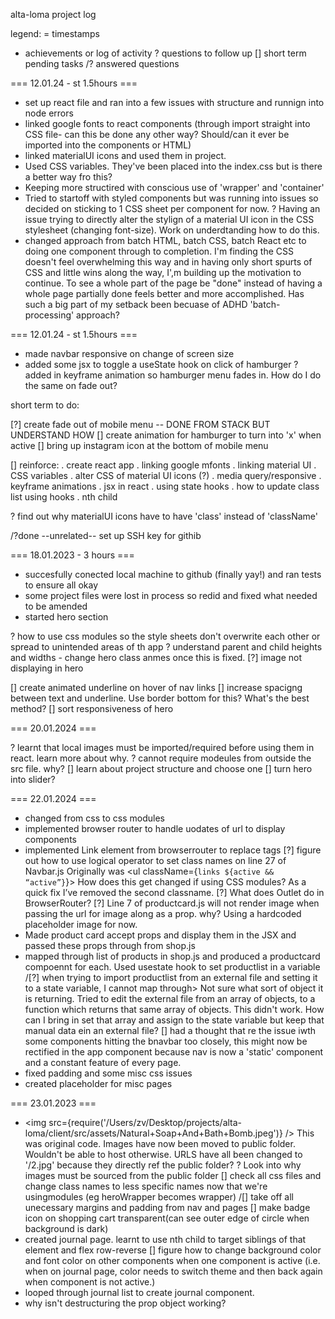 alta-loma project log

legend:
= timestamps

- achievements or log of activity
  ? questions to follow up
  [] short term pending tasks
  /? answered questions

=== 12.01.24 - st 1.5hours ===

- set up react file and ran into a few issues with structure and runnign into node errors
- linked google fonts to react components (through import straight into CSS file- can this be done any other way? Should/can it ever be imported into the components or HTML)
- linked materialUI icons and used them in project.
- Used CSS variables. They've been placed into the index.css but is there a better way fro this?
- Keeping more structired with conscious use of 'wrapper' and 'container'
- Tried to startoff with styled components but was running into issues so decided on sticking to 1 CSS sheet per component for now.
  ? Having an issue trying to directly alter the stylign of a material UI icon in the CSS stylesheet (changing font-size). Work on underdtanding how to do this.
- changed approach from batch HTML, batch CSS, batch React etc to doing one component through to completion. I'm finding the CSS doesn't feel overwhelming this way and in having only short spurts of CSS and little wins along the way, I',m building up the motivation to continue. To see a whole part of the page be "done" instead of having a whole page partially done feels better and more accomplished. Has such a big part of my setback been becuase of ADHD 'batch-processing' approach?

=== 12.01.24 - st 1.5hours ===

- made navbar responsive on change of screen size
- added some jsx to toggle a useState hook on click of hamburger
  ? added in keyframe animation so hamburger menu fades in. How do I do the same on fade out?

short term to do:

[?] create fade out of mobile menu -- DONE FROM STACK BUT UNDERSTAND HOW
[] create animation for hamburger to turn into 'x' when active
[] bring up instagram icon at the bottom of mobile menu

[] reinforce:
. create react app
. linking google mfonts
. linking material UI
. CSS variables
. alter CSS of material UI icons (?)
. media query/responsive
. keyframe animations
. jsx in react
. using state hooks
. how to update class list using hooks
. nth child

? find out why materialUI icons have to have 'class' instead of 'className'

/?done --unrelated-- set up SSH key for githib

=== 18.01.2023 - 3 hours ===

- succesfully conected local machine to github (finally yay!) and ran tests to ensure all okay
- some project files were lost in process so redid and fixed what needed to be amended
- started hero section

? how to use css modules so the style sheets don't overwrite each other or spread to unintended areas of th app
? understand parent and child heights and widths - change hero class anmes once this is fixed.
[?] image not displaying in hero

[] create animated underline on hover of nav links
[] increase spacigng between text and underline. Use border bottom for this? What's the best method?
[] sort responsiveness of hero

=== 20.01.2024 ===

? learnt that local images must be imported/required before using them in react. learn more about why.
? cannot require modeules from outside the src file. why?
[] learn about project structure and choose one
[] turn hero into slider?

=== 22.01.2024 ===

- changed from css to css modules
- implemented browser router to handle uodates of url to display components
- implemented Link element from browserrouter to replace <a> tags
  [?] figure out how to use logical operator to set class names on line 27 of Navbar.js Originally was <ul className={`links ${active && “active”}`}> How does this get changed if using CSS modules? As a quick fix I’ve removed the second classname.
  [?] What does Outlet do in BrowserRouter?
  [?] Line 7 of productcard.js will not render image when passing the url for image along as a prop. why? Using a hardcoded placeholder image for now.
- Made product card accept props and display them in the JSX and passed these props through from shop.js
- mapped through list of products in shop.js and produced a productcard compoennt for each. Used usestate hook to set productlist in a variable
  /[?] when trying to import productlist from an external file and setting it to a state variable, I cannot map through> Not sure what sort of object it is returning. Tried to edit the external file from an array of objects, to a function which returns that same array of objects. This didn't work. How can I bring in set that array and assign to the state variable but keep that manual data ein an external file?
  [] had a thought that re the issue iwth some components hitting the bnavbar too closely, this might now be rectified in the app component because nav is now a 'static' component and a constant feature of every page.
- fixed padding and some misc css issues
- created placeholder for misc pages

=== 23.01.2023 ===

- <img src={require('/Users/zv/Desktop/projects/alta-loma/client/src/assets/Natural+Soap+And+Bath+Bomb.jpeg')} /> This was original code. Images have now been moved to public folder. Wouldn't be able to host otherwise. URLS have all been changed to '/2.jpg' because they directly ref the public folder?
  ? Look into why images must be sourced from the public folder
  [] check all css files and change class names to less specific names now that we're usingmodules (eg heroWrapper becomes wrapper)
  /[] take off all unecessary margins and padding from nav and pages
  [] make badge icon on shopping cart transparent(can see outer edge of circle when background is dark)
- created journal page. learnt to use nth child to target siblings of that element and flex row-reverse
  [] figure how to change background color and font color on other components when one component is active (i.e. when on journal page, color needs to switch theme and then back again when component is not active.)
- looped through journal list to create journal component.
- why isn't destructuring the prop object working?
